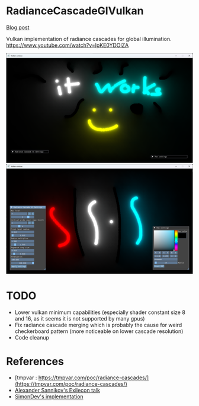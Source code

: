 # RadianceCascadeGIVulkan

[Blog post](https://tlegoc.github.io/blogs/radiance-cascade/)

Vulkan implementation of radiance cascades for global illumination. 
https://www.youtube.com/watch?v=lpKE0YDOlZA

![img.png](img.png)
![img_1.png](img_1.png)

# TODO

- Lower vulkan minimum capabilities (especially shader constant size 8 and 16, as it seems it is not supported by many gpus)
- Fix radiance cascade merging which is probably the cause for weird checkerboard pattern (more noticeable on lower cascade resolution)
- Code cleanup

# References

- [tmpvar : https://tmpvar.com/poc/radiance-cascades/](https://tmpvar.com/poc/radiance-cascades/)
- [Alexander Sannikov's Exilecon talk](https://www.youtube.com/watch?v=TrHHTQqmAaM&t=1612s)
- [SimonDev's implementation](https://github.com/simondevyoutube/Shaders_RadianceCascades)
